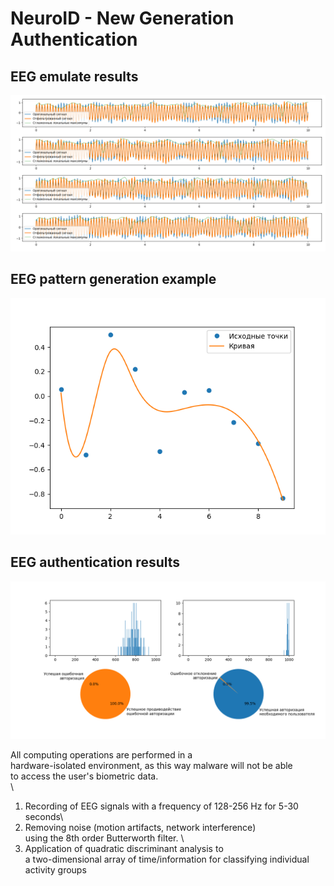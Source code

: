 
# NeuroID - New Generation Authentication

## EEG emulate results
![EEG emulate results](https://raw.githubusercontent.com/Qanty228/NeuroID/refs/heads/images/default.png)

## EEG pattern generation example
![EEG pattern generation example](https://github.com/Qanty228/NeuroID/blob/images/example.png?raw=true)

## EEG authentication results
![EEG authentication results](https://github.com/Qanty228/NeuroID/blob/images/result_19.png?raw=true)

All computing operations are performed in a\
hardware-isolated environment, as this way malware will not be able\
to access the user's biometric data. \
\
1. Recording of EEG signals with a frequency of 128-256 Hz for 5-30 seconds\
2. Removing noise (motion artifacts, network interference)\
using the 8th order Butterworth filter. \
3. Application of quadratic discriminant analysis to \
a two-dimensional array of time/information for classifying individual\
activity groups
